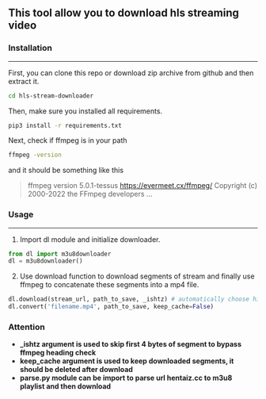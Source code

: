 ## This tool allow you to download hls streaming video

### Installation
---
First, you can clone this repo or download zip archive from github and then extract it.
```bash
cd hls-stream-downloader
```

Then, make sure you installed all requirements.

```bash
pip3 install -r requirements.txt
```

Next, check if ffmpeg is in your path

```bash
ffmpeg -version
```

and it should be something like this
> ffmpeg version 5.0.1-tessus  https://evermeet.cx/ffmpeg/  Copyright (c) 2000-2022 the FFmpeg developers
...

### Usage
---
1. Import dl module and initialize downloader.
```python
from dl import m3u8downloader
dl = m3u8downloader()
```
2. Use download function to download segments of stream and finally use ffmpeg to concatenate these segments into a mp4 file.
```python
dl.download(stream_url, path_to_save, _ishtz) # automatically choose highest quality
dl.convert('filename.mp4', path_to_save, keep_cache=False)
```
### Attention

- **_ishtz argument is used to skip first 4 bytes of segment to bypass ffmpeg heading check**
- **keep_cache argument is used to keep downloaded segments, it should be deleted after download**
- **parse.py module can be import to parse url hentaiz.cc to m3u8 playlist and then download**